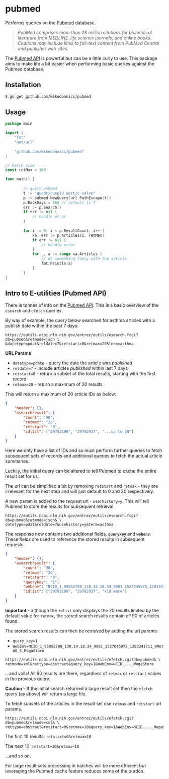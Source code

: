 # pubmed

Performs queries on the [Pubmed](https://www.ncbi.nlm.nih.gov/pubmed/) database.

> *PubMed comprises more than 28 million citations for biomedical literature from MEDLINE, 
life science journals, and online books. Citations may include links to full-text content 
from PubMed Central and publisher web sites.*

The [Pubmed API](https://www.ncbi.nlm.nih.gov/books/NBK25497/) is powerful but can be a little curly to use. 
This package aims to make life a bit easier when performing basic queries against the Pubmed database.

## Installation

```bash
$ go get github.com/mikedonnici/pubmed
``` 

## Usage

```go
package main

import (
	"fmt"
	"net/url"
	
	"github.com/mikedonnici/pubmed"
)

// batch size
const retMax = 100

func main() {
	
        // query pubmed
        t := "quadricuspid aortic valve"
        p := pubmed.NewQuery(url.PathEscape(t))
        p.BackDays = 365 // default is 7
    	err := p.Search()
    	if err != nil {
    		// handle error
    	} 
    		
        for i := 0; i < p.ResultCount; i++ {
            xa, err := p.Articles(i, retMax)
            if err != nil {
                // handle error
            }
            for _, a := range xa.Articles {
                // do something fancy with the article
                fmt.Println(a)
            }
        }	
}
```

## Intro to E-utilities (Pubmed API)

There is tonnes of info on the [Pubmed API](https://www.ncbi.nlm.nih.gov/books/NBK25497/). This is a basic 
overview of the `esearch` and `efetch` queries.

By way of example, the query below searched for asthma articles with a publish date within the past 7 days:

```http
https://eutils.ncbi.nlm.nih.gov/entrez/eutils/esearch.fcgi?db=pubmed&retmode=json \ 
&datetype=pdat&reldate=7&retstart=0&retmax=20&term=asthma
```

**URL Params**

* `datetype=pdate` - query the date the article was *published*
* `reldate=7` - include articles *published* within last 7 days
* `retstart=0` - return a subset of the total results, starting with the first record
* `retmax=20` - return a maximum of 20 results

This will return a maximum of 20 article IDs as below:

```json
{
    "header": {},
    "esearchresult": {
        "count": "90",
        "retmax": "20",
        "retstart": "0",
        "idlist": ["29783109", "29782937", "...up to 20"]
    }
}
```

Here we only have a list of IDs and so must perform further queries to fetch 
subsequent sets of records and additional queries to fetch the actual article summaries. 

Luckily, the initial query can be altered to tell Pubmed to cache the entire result set for us.

The url can be simplified a bit by removing `retstart` and `retmax` -
they are irrelevant for the next step and will just default to 0 and 20
respectively.

A new param is added to the request url - `userhistory=y`. This will tell
 Pubmed to store the results for subsequent retrieval.

```http
https://eutils.ncbi.nlm.nih.gov/entrez/eutils/esearch.fcgi?db=pubmed&retmode=json& \ 
datetype=pdat&reldate=7&usehistory=y&term=asthma
```

The response now contains two additional fields, **`querykey`** and **`webenv`**.
These fields are used to reference the stored results in subsequent requests.

```json
{
    "header": {},
    "esearchresult": {
        "count": "90",
        "retmax": "20",
        "retstart": "0",
        "querykey": "1",
        "webenv": "NCID_1_95852708_130.14.18.34_9001_1527045975_1203341711_0MetA0_S_MegaStore",
        "idlist": ["29783109", "29782937", "+18 more"]
    }
}
```

**Important** - although the `idlist` only displays the 20 results limited
by the default value for `retmax`, the stored search results contain *all* 90 of articles found.

The stored search results can then be retrieved by adding the url params:
 * `query_key=1`
 * `WebEnv=NCID_1_95852708_130.14.18.34_9001_1527045975_1203341711_0MetA0_S_MegaStore`

```http
https://eutils.ncbi.nlm.nih.gov/entrez/eutils/efetch.cgi?db=pubmed& \ 
retmode=xml&rettype=abstract&query_key=1&WebEnv=NCID_..._MegaStore
```

...and voila! All 90 results are there, regardless of `retmax` or `retstart`
values in the previous query.

**Caution** - If the initial search returned a large result set then the `efetch` query (as above) will 
return a large file.

To fetch subsets of the articles in the result set use `retmax` and `retstart` url params. 

```http
https://eutils.ncbi.nlm.nih.gov/entrez/eutils/efetch.cgi?db=pubmed&retmode=xml& \ 
rettype=abstract&retstart=0&retmax=10&query_key=1&WebEnv=NCID_..._MegaStore
```

The first 10 results: `retstart=0&retmax=10`

The next 10: `retstart=10&retmax=10`

...and so on.

For large result sets processing in batches will be more efficient but leveraging the Pubmed cache feature 
reduces some of the burden.

